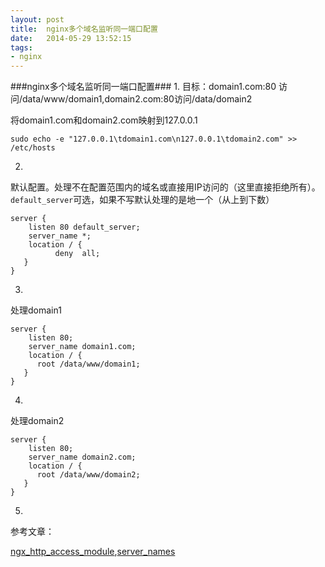 ```yaml
---
layout: post
title:  nginx多个域名监听同一端口配置
date:   2014-05-29 13:52:15
tags:
- nginx
---
```


###nginx多个域名监听同一端口配置###
1.
目标：domain1.com:80 访问/data/www/domain1,domain2.com:80访问/data/domain2

将domain1.com和domain2.com映射到127.0.0.1

```
sudo echo -e "127.0.0.1\tdomain1.com\n127.0.0.1\tdomain2.com" >> /etc/hosts
```

2.
默认配置。处理不在配置范围内的域名或直接用IP访问的（这里直接拒绝所有）。``default_server``可选，如果不写默认处理的是地一个（从上到下数）
```
server {
    listen 80 default_server;
    server_name *;
    location / {
          deny  all;
   }
}
```

3.
处理domain1
```
server {
    listen 80;
    server_name domain1.com;
    location / {
      root /data/www/domain1;
   }
}
```

4.
处理domain2
```
server {
    listen 80;
    server_name domain2.com;
    location / {
      root /data/www/domain2;
   }
}
```

5.
参考文章：

[ngx_http_access_module](http://nginx.org/en/docs/http/ngx_http_access_module.html),[server_names](http://nginx.org/cn/docs/http/server_names.html#miscellaneous_names)